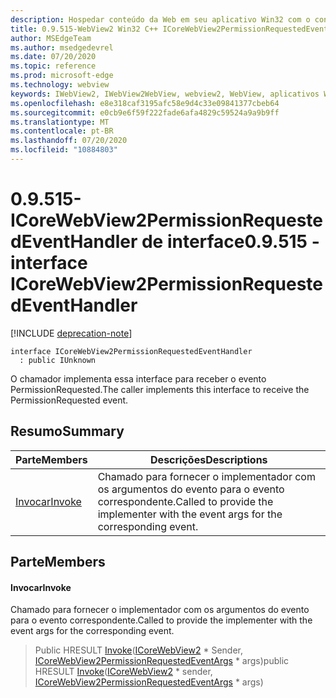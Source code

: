```yaml
---
description: Hospedar conteúdo da Web em seu aplicativo Win32 com o controle WebView2 do Microsoft Edge
title: 0.9.515-WebView2 Win32 C++ ICoreWebView2PermissionRequestedEventHandler
author: MSEdgeTeam
ms.author: msedgedevrel
ms.date: 07/20/2020
ms.topic: reference
ms.prod: microsoft-edge
ms.technology: webview
keywords: IWebView2, IWebView2WebView, webview2, WebView, aplicativos Win32, Win32, Edge, ICoreWebView2, ICoreWebView2Controller, controle do navegador, HTML Edge
ms.openlocfilehash: e8e318caf3195afc58e9d4c33e09841377cbeb64
ms.sourcegitcommit: e0cb9e6f59f222fade6afa4829c59524a9a9b9ff
ms.translationtype: MT
ms.contentlocale: pt-BR
ms.lasthandoff: 07/20/2020
ms.locfileid: "10884803"
---
```

# <span data-ttu-id="f5e03-104">0.9.515-ICoreWebView2PermissionRequestedEventHandler de interface</span><span class="sxs-lookup"><span data-stu-id="f5e03-104">0.9.515 - interface ICoreWebView2PermissionRequestedEventHandler</span></span> 

[!INCLUDE [deprecation-note](../../includes/deprecation-note.md)]

```
interface ICoreWebView2PermissionRequestedEventHandler
  : public IUnknown
```

<span data-ttu-id="f5e03-105">O chamador implementa essa interface para receber o evento PermissionRequested.</span><span class="sxs-lookup"><span data-stu-id="f5e03-105">The caller implements this interface to receive the PermissionRequested event.</span></span>

## <span data-ttu-id="f5e03-106">Resumo</span><span class="sxs-lookup"><span data-stu-id="f5e03-106">Summary</span></span>

 <span data-ttu-id="f5e03-107">Parte</span><span class="sxs-lookup"><span data-stu-id="f5e03-107">Members</span></span>                        | <span data-ttu-id="f5e03-108">Descrições</span><span class="sxs-lookup"><span data-stu-id="f5e03-108">Descriptions</span></span>
--------------------------------|---------------------------------------------
[<span data-ttu-id="f5e03-109">Invocar</span><span class="sxs-lookup"><span data-stu-id="f5e03-109">Invoke</span></span>](#invoke) | <span data-ttu-id="f5e03-110">Chamado para fornecer o implementador com os argumentos do evento para o evento correspondente.</span><span class="sxs-lookup"><span data-stu-id="f5e03-110">Called to provide the implementer with the event args for the corresponding event.</span></span>

## <span data-ttu-id="f5e03-111">Parte</span><span class="sxs-lookup"><span data-stu-id="f5e03-111">Members</span></span>

#### <span data-ttu-id="f5e03-112">Invocar</span><span class="sxs-lookup"><span data-stu-id="f5e03-112">Invoke</span></span> 

<span data-ttu-id="f5e03-113">Chamado para fornecer o implementador com os argumentos do evento para o evento correspondente.</span><span class="sxs-lookup"><span data-stu-id="f5e03-113">Called to provide the implementer with the event args for the corresponding event.</span></span>

> <span data-ttu-id="f5e03-114">Public HRESULT [Invoke](#invoke)([ICoreWebView2](icorewebview2.md) \* Sender, [ICoreWebView2PermissionRequestedEventArgs](icorewebview2permissionrequestedeventargs.md) \* args)</span><span class="sxs-lookup"><span data-stu-id="f5e03-114">public HRESULT [Invoke](#invoke)([ICoreWebView2](icorewebview2.md) \* sender, [ICoreWebView2PermissionRequestedEventArgs](icorewebview2permissionrequestedeventargs.md) \* args)</span></span>


